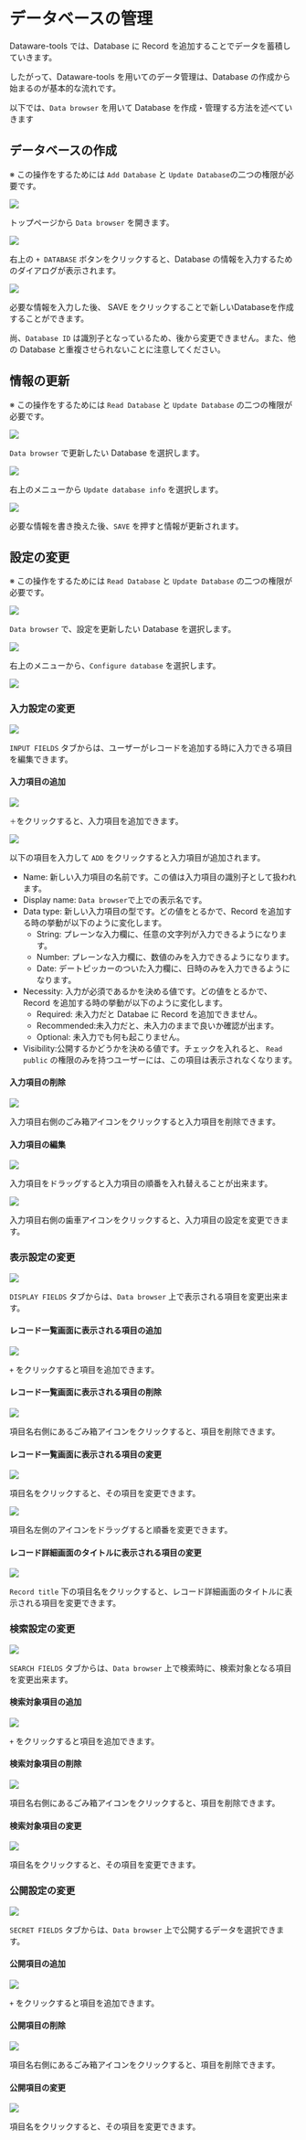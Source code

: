 # データベースの管理

&#x20;Dataware-tools では、Database に Record を追加することでデータを蓄積していきます。

したがって、Dataware-tools を用いてのデータ管理は、Database の作成から始まるのが基本的な流れです。

以下では、`Data browser` を用いて Database を作成・管理する方法を述べていきます

## データベースの作成

※ この操作をするためには `Add Database` と `Update Database`の二つの権限が必要です。

![](<../../../.gitbook/assets/image (30).png>)

トップページから `Data browser` を開きます。

![](<../../../.gitbook/assets/スクリーンショット 2021-07-01 18.11.52.png>)

右上の `+ DATABASE` ボタンをクリックすると、Database の情報を入力するためのダイアログが表示されます。

![](<../../../.gitbook/assets/image (54).png>)

必要な情報を入力した後、 SAVE をクリックすることで新しいDatabaseを作成することができます。

尚、`Database ID` は識別子となっているため、後から変更できません。また、他の Database と重複させられないことに注意してください。

## 情報の更新

※ この操作をするためには `Read Database` と `Update Database` の二つの権限が必要です。

![](<../../../.gitbook/assets/image (49).png>)

`Data browser` で更新したい Database を選択します。

![](<../../../.gitbook/assets/image (27).png>)

右上のメニューから `Update database info` を選択します。

![](../../../.gitbook/assets/image.png)

必要な情報を書き換えた後、`SAVE` を押すと情報が更新されます。

## 設定の変更

※ この操作をするためには `Read Database` と `Update Database` の二つの権限が必要です。

![](<../../../.gitbook/assets/image (14).png>)

`Data browser` で、設定を更新したい Database を選択します。

![](<../../../.gitbook/assets/image (44).png>)

右上のメニューから、`Configure database` を選択します。

![](<../../../.gitbook/assets/image (28).png>)

### 入力設定の変更

![](<../../../.gitbook/assets/image (3).png>)

`INPUT FIELDS` タブからは、ユーザーがレコードを追加する時に入力できる項目を編集できます。

#### 入力項目の追加

![](<../../../.gitbook/assets/image (9).png>)

`＋`をクリックすると、入力項目を追加できます。

![](<../../../.gitbook/assets/image (5).png>)

以下の項目を入力して `ADD` をクリックすると入力項目が追加されます。

* Name: 新しい入力項目の名前です。この値は入力項目の識別子として扱われます。
* Display name: `Data browser`で上での表示名です。
* Data type: 新しい入力項目の型です。どの値をとるかで、Record を追加する時の挙動が以下のように変化します。
  * String: プレーンな入力欄に、任意の文字列が入力できるようになります。
  * Number: プレーンな入力欄に、数値のみを入力できるようになります。
  * Date: デートピッカーのついた入力欄に、日時のみを入力できるようになります。
* Necessity: 入力が必須であるかを決める値です。どの値をとるかで、Record を追加する時の挙動が以下のように変化します。
  * Required: 未入力だと Databae に Record を追加できません。
  * Recommended:未入力だと、未入力のままで良いか確認が出ます。
  * Optional: 未入力でも何も起こりません。
* Visibility:公開するかどうかを決める値です。チェックを入れると、 `Read public` の権限のみを持つユーザーには、この項目は表示されなくなります。

#### 入力項目の削除

![](<../../../.gitbook/assets/image (55).png>)

入力項目右側のごみ箱アイコンをクリックすると入力項目を削除できます。

#### 入力項目の編集

![](../../../.gitbook/assets/DandD.gif)

入力項目をドラッグすると入力項目の順番を入れ替えることが出来ます。

![](<../../../.gitbook/assets/image (50).png>)

入力項目右側の歯車アイコンをクリックすると、入力項目の設定を変更できます。

### 表示設定の変更

![](<../../../.gitbook/assets/image (25).png>)

`DISPLAY FIELDS` タブからは、`Data browser` 上で表示される項目を変更出来ます。

#### レコード一覧画面に表示される項目の追加

![](<../../../.gitbook/assets/image (33).png>)

`+` をクリックすると項目を追加できます。

#### レコード一覧画面に表示される項目の削除

![](<../../../.gitbook/assets/image (34).png>)

項目名右側にあるごみ箱アイコンをクリックすると、項目を削除できます。

#### レコード一覧画面に表示される項目の変更

![](<../../../.gitbook/assets/image (4).png>)

項目名をクリックすると、その項目を変更できます。

![](<../../../.gitbook/assets/image (23).png>)

項目名左側のアイコンをドラッグすると順番を変更できます。

#### レコード詳細画面のタイトルに表示される項目の変更

![](<../../../.gitbook/assets/image (32).png>)

`Record title` 下の項目名をクリックすると、レコード詳細画面のタイトルに表示される項目を変更できます。

### 検索設定の変更

![](<../../../.gitbook/assets/image (45).png>)

`SEARCH FIELDS` タブからは、`Data browser` 上で検索時に、検索対象となる項目を変更出来ます。

#### 検索対象項目の追加

![](<../../../.gitbook/assets/image (12).png>)

`+` をクリックすると項目を追加できます。

#### 検索対象項目の削除

![](<../../../.gitbook/assets/image (20).png>)

項目名右側にあるごみ箱アイコンをクリックすると、項目を削除できます。

#### 検索対象項目の変更

![](<../../../.gitbook/assets/image (7).png>)

項目名をクリックすると、その項目を変更できます。

### 公開設定の変更

![](<../../../.gitbook/assets/image (29).png>)

`SECRET FIELDS` タブからは、`Data browser` 上で公開するデータを選択できます。

#### 公開項目の追加

![](<../../../.gitbook/assets/image (40).png>)

`+` をクリックすると項目を追加できます。

#### 公開項目の削除

![](<../../../.gitbook/assets/image (6).png>)

項目名右側にあるごみ箱アイコンをクリックすると、項目を削除できます。

#### 公開項目の変更

![](<../../../.gitbook/assets/image (17).png>)

項目名をクリックすると、その項目を変更できます。

